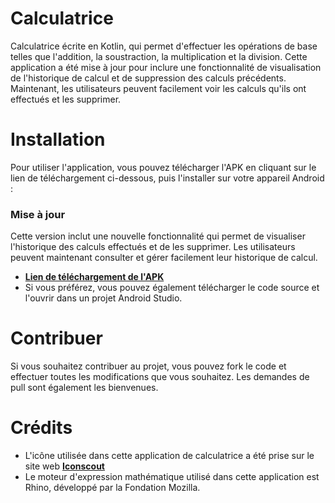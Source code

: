 # Calculatrice 
Calculatrice écrite en Kotlin, qui permet d'effectuer les opérations de base telles que l'addition, la soustraction, la multiplication et la division.
Cette application a été mise à jour pour inclure une fonctionnalité de visualisation de l'historique de calcul et de suppression des calculs précédents.
Maintenant, les utilisateurs peuvent facilement voir les calculs qu'ils ont effectués et les supprimer.

# Installation 
Pour utiliser l'application, vous pouvez télécharger l'APK en cliquant sur le lien de téléchargement ci-dessous, puis l'installer sur votre appareil Android :
### Mise à jour
Cette version inclut une nouvelle fonctionnalité qui permet de visualiser l'historique des calculs effectués et de les supprimer.
Les utilisateurs peuvent maintenant consulter et gérer facilement leur historique de calcul.
- __[**Lien de téléchargement de l'APK**](https://drive.google.com/file/d/1vE-xEe9bLz59OTfGV3iOIhPmWFH0BsZ_/view?usp=sharing)__
- Si vous préférez, vous pouvez également télécharger le code source et l'ouvrir dans un projet Android Studio.
# Contribuer
Si vous souhaitez contribuer au projet, vous pouvez fork le code et effectuer toutes les modifications que vous souhaitez. Les demandes de pull sont également les bienvenues.
# Crédits
- L'icône utilisée dans cette application de calculatrice a été prise sur le site web __[**Iconscout**](https://iconscout.com/)__
- Le moteur d'expression mathématique utilisé dans cette application est Rhino, développé par la Fondation Mozilla.




